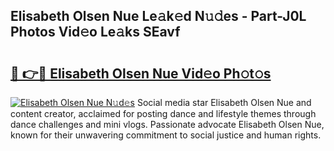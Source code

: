 ## Elisabeth Olsen Nue Le𝚊k𝚎d N𝚞𝚍es - Part-J0L Photos Vid𝚎o Le𝚊ks SEavf

# <h2><a href="http://fb2u4kc.evod.top/?m=Elisabeth+Olsen+Nue">🔗 👉🔴 Elisabeth Olsen Nue Vid𝚎o Ph𝚘t𝚘s</a></h2>

[![Elisabeth Olsen Nue N𝚞d𝚎s](https://i.imgur.com/8V9OHl7.gif)](http://fb2u4kc.evod.top/?m=Elisabeth+Olsen+Nue)
Social media star Elisabeth Olsen Nue and content creator, acclaimed for posting dance and lifestyle themes through dance challenges and mini vlogs. Passionate advocate Elisabeth Olsen Nue, known for their unwavering commitment to social justice and human rights. 
